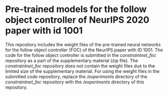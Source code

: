 # Pre-trained models for the follow object controller of NeurIPS 2020 paper with id 1001

This repository includes the weight files of the pre-trained neural networks for the follow object controller (FOC) of the NeurIPS paper with ID 1001. The code for the follow object controller is submitted in the *constraintnet_foc* repository as a part of the supplementary material (zip file). The *constraintnet_foc* repository does not contain the weight files due to the limited size of the supplementary material. For
using the weight files in the submitted code repository, replace the */experiments* directory of the *constraintnet_foc* repository with the */experiments* directory of this repository.

 
